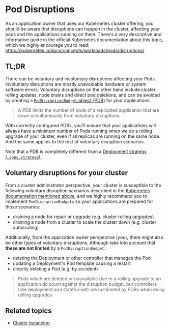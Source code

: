 # Pod Disruptions

As an application owner that uses our Kubernetes cluster offering, you should be aware that disruptions can happen in the cluster, affecting your pods and the applications running on them. There's a very descriptive and informative guide in the official Kubernetes documentation about this topic, which we highly encourage you to read: https://kubernetes.io/docs/concepts/workloads/pods/disruptions/

## TL;DR

There can be voluntary and involuntary disruptions affecting your Pods. Involuntary disruptions are mostly unavoidable hardware or system software errors. Voluntary disruptions on the other hand include cluster rolling updates, node drains and direct pod deletions, and can be avoided by creating a [`PodDisruptionBudget` object (PDB)](https://kubernetes.io/docs/tasks/run-application/configure-pdb/) for your applications.

> A PDB limits the number of pods of a replicated application that are down simultaneously from voluntary disruptions.

With correctly configured PDBs, you'll ensure that your applications will always have a minimum number of Pods running when we do a rolling upgrade of your cluster, even if all replicas are running on the same node. And the same applies to the rest of voluntary disruption scenarios.

Note that a PDB is completely different from a [Deployment strategy (`.spec.strategy`)](https://kubernetes.io/docs/concepts/workloads/controllers/deployment/#strategy).

## Voluntary disruptions for your cluster

From a cluster administrator perspective, your cluster is susceptible to the following voluntary disruption scenarios described in the [Kubernetes documentation mentioned above](https://kubernetes.io/docs/concepts/workloads/pods/disruptions/#voluntary-and-involuntary-disruptions), and we highly recommend you to implement `PodDisruptionBudgets` so your applications are prepared for those scenarios:

- draining a node for repair or upgrade (e.g. cluster rolling upgrades)
- draining a node from a cluster to scale the cluster down (e.g. cluster autoscaling)

Additionally, from the application owner perspective (you), there might also be other types of voluntary disruptions. Although take into account that **these are not limited** by a `PodDisruptionBudget`:

- deleting the Deployment or other controller that manages the Pod
- updating a Deployment's Pod template causing a restart
- directly deleting a Pod (e.g. by accident)

> Pods which are deleted or unavailable due to a rolling upgrade to an application do count against the disruption budget, but controllers (like deployment and stateful-set) are not limited by PDBs when doing rolling upgrades

## Related topics

- [Cluster balancing](./cluster_balancing.md)
